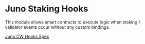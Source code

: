 # Juno Staking Hooks

This module allows smart contracts to execute logic when staking / validator events occur without any custom bindings.

[Juno CW Hooks Spec](./spec/README.md)
